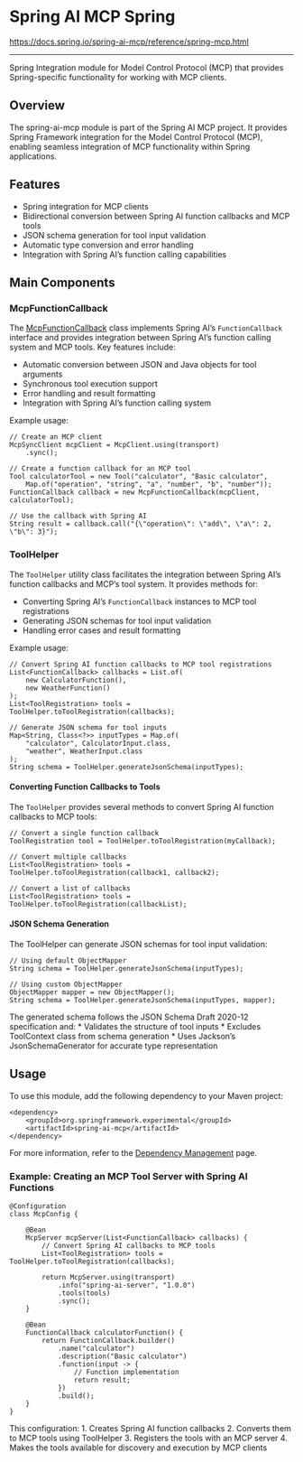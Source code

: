 # Spring AI MCP Spring
https://docs.spring.io/spring-ai-mcp/reference/spring-mcp.html

---

Spring Integration module for Model Control Protocol (MCP) that provides Spring-specific functionality for working with MCP clients.

## Overview

The spring-ai-mcp module is part of the Spring AI MCP project. It provides Spring Framework integration for the Model Control Protocol (MCP), enabling seamless integration of MCP functionality within Spring applications.


## Features

- Spring integration for MCP clients
- Bidirectional conversion between Spring AI function callbacks and MCP tools
- JSON schema generation for tool input validation
- Automatic type conversion and error handling
- Integration with Spring AI’s function calling capabilities

## Main Components
### McpFunctionCallback

The [McpFunctionCallback](./src/spring-ai-mcp-main/spring-ai-mcp/src/main/java/org/springframework/ai/mcp/spring/McpFunctionCallback.java) class implements Spring AI’s `FunctionCallback` interface and provides integration between Spring AI’s function calling system and MCP tools. Key features include:
- Automatic conversion between JSON and Java objects for tool arguments
- Synchronous tool execution support
- Error handling and result formatting
- Integration with Spring AI’s function calling system

Example usage:
```
// Create an MCP client
McpSyncClient mcpClient = McpClient.using(transport)
    .sync();

// Create a function callback for an MCP tool
Tool calculatorTool = new Tool("calculator", "Basic calculator",
    Map.of("operation", "string", "a", "number", "b", "number"));
FunctionCallback callback = new McpFunctionCallback(mcpClient, calculatorTool);

// Use the callback with Spring AI
String result = callback.call("{\"operation\": \"add\", \"a\": 2, \"b\": 3}");
```

### ToolHelper

The `ToolHelper` utility class facilitates the integration between Spring AI’s function callbacks and MCP’s tool system. It provides methods for:

- Converting Spring AI’s `FunctionCallback` instances to MCP tool registrations
- Generating JSON schemas for tool input validation
- Handling error cases and result formatting

Example usage:
```
// Convert Spring AI function callbacks to MCP tool registrations
List<FunctionCallback> callbacks = List.of(
    new CalculatorFunction(),
    new WeatherFunction()
);
List<ToolRegistration> tools = ToolHelper.toToolRegistration(callbacks);

// Generate JSON schema for tool inputs
Map<String, Class<?>> inputTypes = Map.of(
    "calculator", CalculatorInput.class,
    "weather", WeatherInput.class
);
String schema = ToolHelper.generateJsonSchema(inputTypes);
```

#### Converting Function Callbacks to Tools

The `ToolHelper` provides several methods to convert Spring AI function callbacks to MCP tools:
```
// Convert a single function callback
ToolRegistration tool = ToolHelper.toToolRegistration(myCallback);

// Convert multiple callbacks
List<ToolRegistration> tools = ToolHelper.toToolRegistration(callback1, callback2);

// Convert a list of callbacks
List<ToolRegistration> tools = ToolHelper.toToolRegistration(callbackList);
```

#### JSON Schema Generation

The ToolHelper can generate JSON schemas for tool input validation:
```
// Using default ObjectMapper
String schema = ToolHelper.generateJsonSchema(inputTypes);

// Using custom ObjectMapper
ObjectMapper mapper = new ObjectMapper();
String schema = ToolHelper.generateJsonSchema(inputTypes, mapper);
```

The generated schema follows the JSON Schema Draft 2020-12 specification and: * Validates the structure of tool inputs * Excludes ToolContext class from schema generation * Uses Jackson’s JsonSchemaGenerator for accurate type representation

## Usage

To use this module, add the following dependency to your Maven project:

```
<dependency>
    <groupId>org.springframework.experimental</groupId>
    <artifactId>spring-ai-mcp</artifactId>
</dependency>
```

For more information, refer to the [Dependency Management](https://docs.spring.io/spring-ai-mcp/reference/dependency-management.html) page.

### Example: Creating an MCP Tool Server with Spring AI Functions

```
@Configuration
class McpConfig {

    @Bean
    McpServer mcpServer(List<FunctionCallback> callbacks) {
        // Convert Spring AI callbacks to MCP tools
        List<ToolRegistration> tools = ToolHelper.toToolRegistration(callbacks);

        return McpServer.using(transport)
            .info("spring-ai-server", "1.0.0")
            .tools(tools)
            .sync();
    }

    @Bean
    FunctionCallback calculatorFunction() {
        return FunctionCallback.builder()
            .name("calculator")
            .description("Basic calculator")
            .function(input -> {
                // Function implementation
                return result;
            })
            .build();
    }
}
```

This configuration: 1. Creates Spring AI function callbacks 2. Converts them to MCP tools using ToolHelper 3. Registers the tools with an MCP server 4. Makes the tools available for discovery and execution by MCP clients
